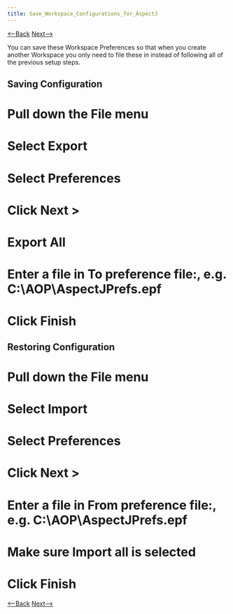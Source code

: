 ```yaml
---
title: Save_Workspace_Configurations_for_AspectJ
---
```

[<--Back](Eclipse_Java_Project_Preferences_for_AspectJ) [Next-->](Environment_Configuration_for_AspectJ)

You can save these Workspace Preferences so that when you create another Workspace you only need to file these in instead of following all of the previous setup steps.

## Saving Configuration
# Pull down the **File** menu
# Select **Export**
# Select **Preferences**
# Click **Next >**
# **Export All**
# Enter a file in **To preference file:**, e.g. C:\AOP\AspectJPrefs.epf
# Click **Finish**

## Restoring Configuration
# Pull down the **File** menu
# Select **Import**
# Select **Preferences**
# Click **Next >**
# Enter a file in **From preference file:**, e.g. C:\AOP\AspectJPrefs.epf
# Make sure **Import all** is selected
# Click **Finish**

[<--Back](Eclipse_Java_Project_Preferences_for_AspectJ) [Next-->](Environment_Configuration_for_AspectJ)
